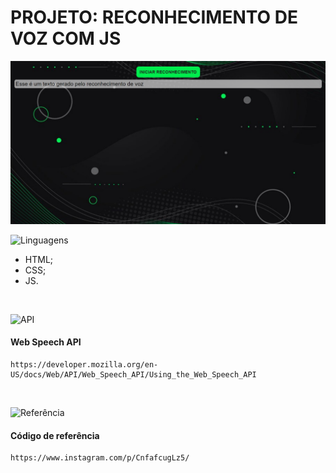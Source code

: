 # <b>PROJETO: RECONHECIMENTO DE VOZ COM JS</b>

<img src="./img/interface.png" width="600px">

![Linguagens](https://img.shields.io/badge/-Linguagens-blue?style=for-the-badge)

- HTML;
- CSS;
- JS.

<br>  

![API](https://img.shields.io/badge/-API-blueviolet?style=for-the-badge)
#### Web Speech API
```
https://developer.mozilla.org/en-US/docs/Web/API/Web_Speech_API/Using_the_Web_Speech_API
```

<br>

![Referência](https://img.shields.io/badge/-Refer%C3%AAncia-green?style=for-the-badge)

#### Código de referência
```
https://www.instagram.com/p/CnfafcugLz5/
```